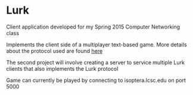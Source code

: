 # Lurk
Client application developed for my Spring 2015 Computer Networking class

Implements the client side of a multiplayer text-based game. More details about the protocol used are found <a href="http://isoptera.lcsc.edu/~seth/cs435/lurk_protocol.html">here</a>

The second project will involve creating a server to service multiple Lurk clients that also implements the Lurk protocol

Game can currently be played by connecting to isoptera.lcsc.edu on port 5000
